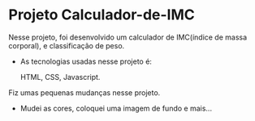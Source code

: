 # Projeto Calculador-de-IMC



Nesse projeto, foi desenvolvido um calculador de IMC(índice de massa corporal), e classificação de peso.

* As tecnologias usadas nesse projeto é:

   HTML, CSS, Javascript.

  

 Fiz umas pequenas mudanças nesse projeto.

* Mudei as cores, coloquei uma imagem de fundo e mais...

  